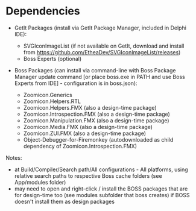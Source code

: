 # Dependencies

+ GetIt Packages (install via GetIt Package Manager, included in Delphi IDE):
    - SVGIconImageList (if not available on GetIt, download and install from https://github.com/EtheaDev/SVGIconImageList/releases)
    - Boss Experts (optional)

+ Boss Packages (can install via command-line with Boss Package Manager update command [or place boss.exe in PATH and use Boss Experts from IDE] - configuration is in boss.json):
    - Zoomicon.Generics
    - Zoomicon.Helpers.RTL
    - Zoomicon.Helpers.FMX (also a design-time package)
    - Zoomicon.Introspection.FMX (also a design-time package)
    - Zoomicon.Manipulation.FMX (also a design-time package)
    - Zoomicon.Media.FMX (also a design-time package)
    - Zoomicon.ZUI.FMX (also a design-time package)
    - Object-Debugger-for-Firemonkey (autodownloaded as child dependency of Zoomicon.Introspection.FMX)

Notes:
- at Build/Compiler/Search path/All configurations - All platforms, using relative search paths to respective Boss cache folders (see App/modules folder)
- may need to open and right-click / install the BOSS packages that are for design-time too (see modules subfolder that boss creates) if BOSS doesn't install them as design packages

